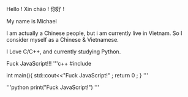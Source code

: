 Hello ! Xin chào ! 你好 !

My name is Michael

I am actually a Chinese people, but i am currently live in Vietnam. So I consider myself as a Chinese & Vietnamese.

I Love C/C++, and currently studying Python.

Fuck JavaScript!!!
'''c++
#include <iostream>

int main(){
  std::cout<<"Fuck JavaScript!" ;
  return 0 ;
}
'''

'''python
print("Fuck JavaScript!")
'''
